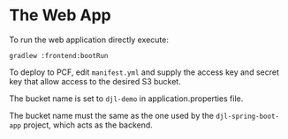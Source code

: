 # The Web App
To run the web application directly execute:

    gradlew :frontend:bootRun

To deploy to PCF, edit `manifest.yml` and supply the access key and secret key that allow access to the desired S3 bucket.

The bucket name is set to `djl-demo` in application.properties file. 

The bucket name must the same as the one used by the `djl-spring-boot-app` project, which acts as the backend. 
